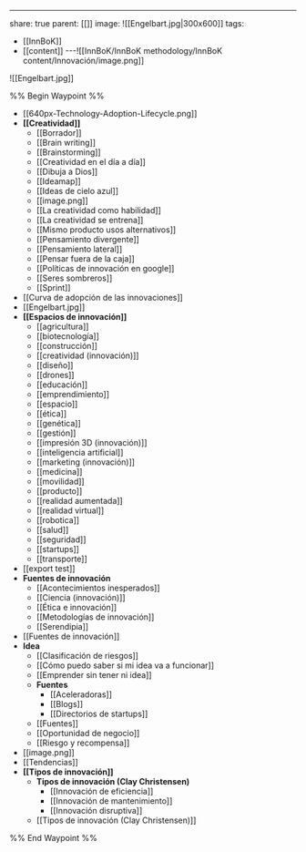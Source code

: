 ---
share: true
parent: [[]]
image: ![[Engelbart.jpg|300x600]] 
tags:
- [[InnBoK]]
- [[content]]
---![[InnBoK/InnBoK methodology/InnBoK content/Innovación/image.png]]


![[Engelbart.jpg]]

%% Begin Waypoint %%
- [[640px-Technology-Adoption-Lifecycle.png]]
- **[[Creatividad]]**
	- [[Borrador]]
	- [[Brain writing]]
	- [[Brainstorming]]
	- [[Creatividad en el día a día]]
	- [[Dibuja a Dios]]
	- [[Ideamap]]
	- [[Ideas de cielo azul]]
	- [[image.png]]
	- [[La creatividad como habilidad]]
	- [[La creatividad se entrena]]
	- [[Mismo producto usos alternativos]]
	- [[Pensamiento divergente]]
	- [[Pensamiento lateral]]
	- [[Pensar fuera de la caja]]
	- [[Políticas de innovación en google]]
	- [[Seres sombreros]]
	- [[Sprint]]
- [[Curva de adopción de las innovaciones]]
- [[Engelbart.jpg]]
- **[[Espacios de innovación]]**
	- [[agricultura]]
	- [[biotecnología]]
	- [[construcción]]
	- [[creatividad (innovación)]]
	- [[diseño]]
	- [[drones]]
	- [[educación]]
	- [[emprendimiento]]
	- [[espacio]]
	- [[ética]]
	- [[genética]]
	- [[gestión]]
	- [[impresión 3D (innovación)]]
	- [[inteligencia artificial]]
	- [[marketing (innovación)]]
	- [[medicina]]
	- [[movilidad]]
	- [[producto]]
	- [[realidad aumentada]]
	- [[realidad virtual]]
	- [[robotica]]
	- [[salud]]
	- [[seguridad]]
	- [[startups]]
	- [[transporte]]
- [[export test]]
- **Fuentes de innovación**
	- [[Acontecimientos inesperados]]
	- [[Ciencia (innovación)]]
	- [[Ética e innovación]]
	- [[Metodologías de innovación]]
	- [[Serendipia]]
- [[Fuentes de innovación]]
- **Idea**
	- [[Clasificación de riesgos]]
	- [[Cómo puedo saber si mi idea va a funcionar]]
	- [[Emprender sin tener ni idea]]
	- **Fuentes**
		- [[Aceleradoras]]
		- [[Blogs]]
		- [[Directorios de startups]]
	- [[Fuentes]]
	- [[Oportunidad de negocio]]
	- [[Riesgo y recompensa]]
- [[image.png]]
- [[Tendencias]]
- **[[Tipos de innovación]]**
	- **Tipos de innovación (Clay Christensen)**
		- [[Innovación de eficiencia]]
		- [[Innovación de mantenimiento]]
		- [[Innovación disruptiva]]
	- [[Tipos de innovación (Clay Christensen)]]

%% End Waypoint %%
